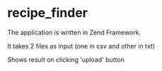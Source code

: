 recipe_finder
=============
The application is written in Zend Framework.

It takes 2 files as input (one in csv and other in txt)

Shows result on clicking 'upload' button
